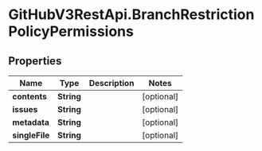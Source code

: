 # GitHubV3RestApi.BranchRestrictionPolicyPermissions

## Properties

Name | Type | Description | Notes
------------ | ------------- | ------------- | -------------
**contents** | **String** |  | [optional] 
**issues** | **String** |  | [optional] 
**metadata** | **String** |  | [optional] 
**singleFile** | **String** |  | [optional] 


